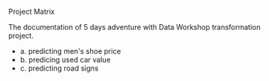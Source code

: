 Project Matrix

The documentation of 5 days adventure with Data Workshop transformation project.
- a. predicting men's shoe price
- b. predicing used car value
- c. predicting road signs
